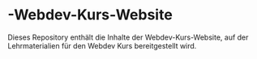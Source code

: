 # -Webdev-Kurs-Website
Dieses Repository enthält die Inhalte der Webdev-Kurs-Website, auf der Lehrmaterialien für den Webdev Kurs bereitgestellt wird.
